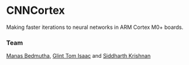 # CNNCortex

Making faster iterations to neural networks in ARM Cortex M0+ boards.

### Team
[Manas Bedmutha](https://www.github.com/manasbedmutha98), [Glint Tom Isaac](www.github.com/GlintIITGn) and [Siddharth Krishnan](www.github.com/pyrocoder)

